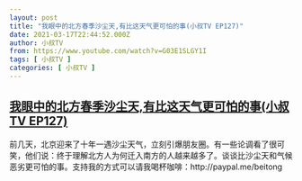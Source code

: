 ```yaml
---
layout: post
title: "我眼中的北方春季沙尘天,有比这天气更可怕的事(小叔TV EP127)"
date: 2021-03-17T22:44:52.000Z
author: 小叔TV
from: https://www.youtube.com/watch?v=G03E1SLGY1I
tags: [ 小叔TV ]
categories: [ 小叔TV ]
---
```

<!--1616021092000-->
[我眼中的北方春季沙尘天,有比这天气更可怕的事(小叔TV EP127)](https://www.youtube.com/watch?v=G03E1SLGY1I)
------

<div>
前几天，北京迎来了十年一遇沙尘天气，立刻引爆朋友圈。有一些论调看了很可笑，他们说：终于理解北方人为何迁入南方的人越来越多了。谈谈比沙尘天和气候恶劣更可怕的事。支持我的方式可以请我喝杯咖啡：http://paypal.me/beitong
</div>

